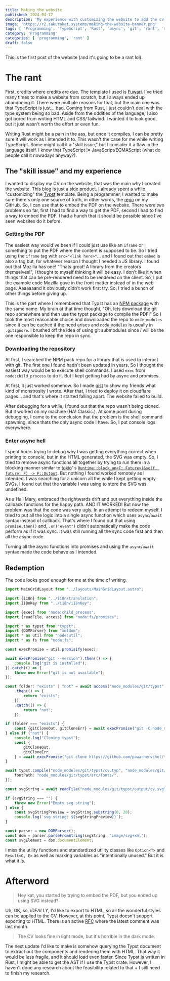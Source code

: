 ```yaml
---
title: Making the website
published: 2024-04-17
description: 'My experience with customizing the website to add the cv page. I talk about the various issues I encountered, what ultimately worked, and the annoyances of using TypeScript coming from rust.'
image: 'https://r2.sakurakat.systems/making-the-website-banner.png'
tags: [ 'Programming', 'TypeScript', 'Rust', 'async', 'git', 'rant', 'meta', ]
category: 'Programming'
categories: [ 'programming', 'rant' ]
draft: false
---
```


This is the first post of the website (and it's going to be a rant lol).

# The rant

First, credits where credits are due.
The template I used is [Fuwari](https://github.com/saicaca/fuwari).
I've tried many times to make a website from scratch, but I always ended up abandoning it.
There were multiple reasons for that, but the main one was that TypeScript is just... bad.
Coming from Rust, I just couldn't deal with the type system being
so bad.
Aside from the oddities of the language, I also got bored from writing HTML and CSS/Tailwind.
I wanted it to
look good, but it just wasn't worth the effort or even fun.

Writing Rust might be a pain in the ass,
but once it compiles,
I can be pretty sure it will work as I intended it to.
This wasn't the case for me while writing TypeScript.
Some might call it a "skill issue," but I consider it a flaw in the language itself.
I know that TypeScript != JavaScript/ECMAScript (what do people call it nowadays anyway?).

## The "skill issue" and my experience

I wanted to display my CV on the website,
that was the main why I created the website.
This blog is just a side
product.
I already spent a while "customizing" the [Typst](https://typst.app/) template.
Being a programmer, I wanted to
make sure there's only one source of truth, in other words, the [repo](https://github.com/pawarherschel/typst) on my
GitHub.
So, I can use that to embed the PDF on the website.
There were two problems so far, first I had to find a way to
get the PDF, second I had to find a way to embed the PDF.
I had a hunch that it should be possible since I've seen
websites do it before.

### Getting the PDF

The easiest way would've been if I could just use like an `iframe` or something to put the PDF where the content is
supposed to be.
So I tried using the `iframe` tag with `src="<link here>"`...
and I found out that `embed` is also a tag but, for whatever reason I thought I needed a JS library.
I found out that Mozilla has one!
"Thats great!
A library from the creators themselves!",
I thought to myself thinking it will be easy.
I don't like it when things that can be pre-rendered need to be rendered on the client.
So, I put the example code Mozilla gave in the front matter instead of in the web page.
Aaaaaaand it obviously didn't work first try.
So, I tried a bunch of other things before giving up.

This is the part where I remembered that Typst has an [NPM package](https://www.npmjs.com/package/typst) with the same
name.
My brain at that time thought, "Oh, lets download the git repo somewhere and then use the typst package to compile the
PDF!"
So I took the most reasonable choice and downloaded the repo to `node_modules` since it can be cached if the need arises
and `node_modules` is usually in `.gitignore`.
I brushed off the idea of using git submodules since *I* will be the one responsible to keep the repo in sync.

### Downloading the repository

At first, I searched the NPM pack repo for a library that is used to interact with git.
The first one I found hadn't been updated in years.
So I thought the easiest way would be to execute shell commands.
I used `exec` from `node:child_process` to do it.
But I kept getting had by async and promises.

At first, it just worked somehow.
So I made [gist](https://gist.github.com/pawarherschel/7ef2514d2aaf6ac6ca574daa909c935f) to show my friends what kind of
monstrosity I wrote.
After that, I tried to deploy it on cloudflare pages... and that's where it started falling apart.
The website failed to build.

After debugging for a while, I found out that the repo wasn't being cloned.
But it worked on my machine (HA! Classic.).
At some point during debugging, I came to the conclusion that the problem is the shell command spawning, since thats the
only async code I have.
So, I put console logs everywhere.

### Enter async hell

I spent hours trying to debug why I was getting everything correct when printing to console, but in the HTML generated,
the SVG was empty.
So, I tried to remove async functions all together by trying to run them in a blocking manner similar
to [tokio](https://github.com/tokio-rs/tokio)'
s [`Runtime::block_on<F: Future>(&self, future: F) -> F::Output`](https://docs.rs/tokio/latest/tokio/runtime/struct.Runtime.html#method.block_on).
But nothing I found worked remotely as I intended.
I was searching for a unicorn all the while I kept getting empty SVGs.
I found out that the variable I was using to store the SVG was undefined.

As a Hail Mary, embraced the rightwards drift and put everything inside the callback functions for the happy path.
AND IT WORKED!
But now the problem was that the code was very ugly.
In an attempt to redeem myself, I tried to put all the logic into a single async function which uses `async`/`await`
syntax instead of callback.
That's where I found out that using `promise.then()` and, `.on('event')` didn't automatically make the code perform as
if it was sync.
It was still running all the sync code first and then all the async code.

Turning all the async functions into promises and using the `async`/`await` syntax made the code behave as I intended.

## Redemption

The code looks good enough for me at the time of writing.

```typescript
import MainGridLayout from "../layouts/MainGridLayout.astro";

import {i18n} from "../i18n/translation";
import I18nKey from "../i18n/i18nKey";

import {exec} from "node:child_process";
import {readFile, access} from "node:fs/promises";

import * as typst from "typst";
import {DOMParser} from "xmldom";
import * as util from "node:util";
import * as fs from "node:fs";

const execPromise = util.promisify(exec);

await execPromise("git --version").then(() => {
    console.log("git is installed");
}).catch(() => {
    throw new Error("git is not available");
});

const folder: "exists" | "not" = await access("node_modules/git/typst", fs.constants.F_OK)
    .then(() => {
        return "exists";
    })
    .catch(() => {
        return "not";
    });

if (folder === "exists") {
    const {gitCloneOut, gitCloneErr} = await execPromise("git -C node_modules/git/typst pull");
} else if ("not") {
    console.log("Cloning typst");
    const {
        gitCloneOut,
        gitCloneErr
    } = await execPromise("git clone https://github.com/pawarherschel/typst.git node_modules/git/typst");
}

await typst.compile("node_modules/git/typst/cv.typ", "node_modules/git/typst/output/cv.svg", {
    fontPath: "node_modules/git/typst/src/fonts/",
});

const svgString = await readFile("node_modules/git/typst/output/cv.svg", "utf-8");

if (svgString === "") {
    throw new Error("Empty svg string");
} else {
    const svgStringPreview = svgString.substring(0, 20);
    console.log(`svg string: ${svgStringPreview}}`);
}

const parser = new DOMParser();
const dom = parser.parseFromString(svgString, "image/svg+xml");
const svgElement = dom.documentElement;
```

I miss the utility functions and standardized utility classes like `Option<T>` and `Result<O, E>` as well as marking
variables as "intentionally unused."
But it is what it is.

# Afterword

> Hey kat, you started by trying to embed the PDF, but you ended up using SVG instead?

Uh, OK, so, *IDEALLY*, I'd like to export to HTML, so all the wonderful styles can be applied to the CV. However, at
this point, Typst doesn't support exporting to HTML.
There is an active [RFC](https://github.com/typst/typst/issues/721) where the latest comment was last month.

> The CV looks fine in light mode, but it's horrible in the dark mode.

The next update I'd like to make is somehow querying the Typst document to extract out the components and rendering them
with HTML.
That way it would be less fragile, and it should load even faster.
Since Typst is written in Rust, I might be able to get the AST if I use the Typst crate.
However, I haven't done any research about the feasibility related to that + I still need to finish my research.  
